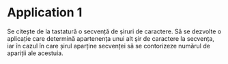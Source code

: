 # Application 1
Se citește de la tastatură o secvență de șiruri de caractere. Să se dezvolte o
aplicație care determină apartenența unui alt șir de caractere la secvența, iar în cazul în
care șirul aparține secvenței să se contorizeze numărul de apariții ale acestuia.
